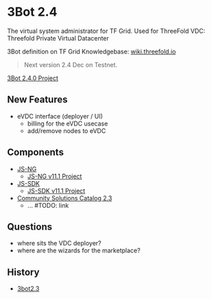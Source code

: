# 3Bot 2.4

The virtual system administrator for TF Grid.
Used for ThreeFold VDC: Threefold Private Virtual Datacenter

3Bot definition on TF Grid Knowledgebase: [wiki.threefold.io](https://wiki.threefold.io/#/grid_what?id=the-3bot)

> Next version 2.4 Dec on Testnet. 

[3Bot 2.4.0 Project](https://github.com/orgs/threefoldtech/projects/129)

## New Features

- eVDC interface (deployer / UI)
    - billing for the eVDC usecase
    - add/remove nodes to eVDC
## Components

- [JS-NG](https://github.com/threefoldtech/js-ng) 
    - [JS-NG v11.1 Project](https://github.com/threefoldtech/js-ng/projects/1)
- [JS-SDK](https://github.com/threefoldtech/js-sdk)
    - [JS-SDK v11.1 Project](https://github.com/threefoldtech/js-sdk/projects/1)
- [Community Solutions Catalog 2.3](https://github.com/threefoldtech/vdc-solutions-charts)
    - ... #TODO: link

## Questions

- where sits the VDC deployer?
- where are the wizards for the marketplace?

## History

- [3bot2.3](3bot2.3.md)